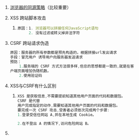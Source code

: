 1. [浏览器的同源策略](http://www.ruanyifeng.com/blog/2016/04/same-origin-policy.html)（比较重要）

2. XSS 跨站脚本攻击

   1. ```js
      原因：1. 浏览器可以拼接任何JavaScript语句
           2. 没有过滤或转义掉非法字符
      ```

3. CSRF 跨站请求伪造

   ```js
   原因：服务器的所有参数都是预先构造的，根据拼接url发出请求
   手段：冒充用户 诱导用户向服务器发送请求
   预防：
       1.服务端的 CSRF 方式方法很多样,但总的思想都是一致的,就是在客
   户端页面增加伪随机数。
       2.使用验证码
   ```

4. XSS与CSRF有什么区别

   1. ```js
      XSS 是获取信息,不需要提前知道其他用户页面的代码和数据包。
      CSRF 是代替
      用户完成指定的动作,需要知道其他用户页面的代码和数据包。 
      要完成一次 CSRF 攻击,受害者必须依次完成两个步骤: 
      1.登录受信任网站 A,并在本地生成 Cookie。

      2.在不登出 A 的情况下,访问危险网站 B。
      ```

5. 


